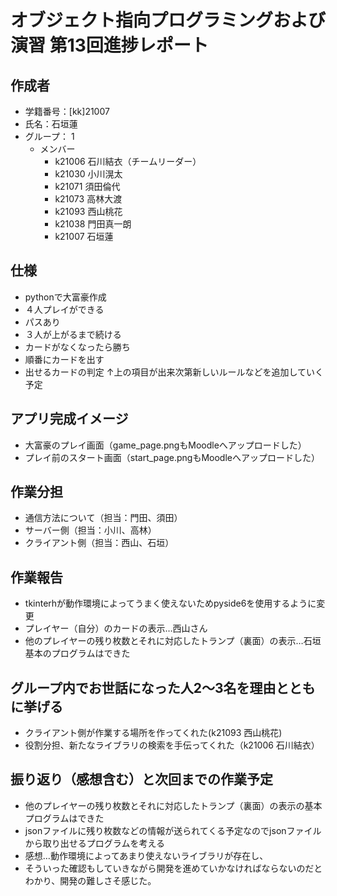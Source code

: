 # オブジェクト指向プログラミングおよび演習 第13回進捗レポート

## 作成者
- 学籍番号：[kk]21007
- 氏名：石垣蓮
- グループ： 1
    - メンバー
        - k21006 石川結衣（チームリーダー）
        - k21030 小川滉太
        - k21071 須田倫代
        - k21073 高林大渡
        - k21093 西山桃花
        - k21038 門田真一朗
        - k21007 石垣蓮
        

## 仕様
- pythonで大富豪作成
- ４人プレイができる
- パスあり
- ３人が上がるまで続ける
- カードがなくなったら勝ち
- 順番にカードを出す
- 出せるカードの判定
↑上の項目が出来次第新しいルールなどを追加していく予定

## アプリ完成イメージ
- 大富豪のプレイ画面（game_page.pngもMoodleへアップロードした）
- プレイ前のスタート画面（start_page.pngもMoodleへアップロードした）

## 作業分担
- 通信方法について（担当：門田、須田）
- サーバー側（担当：小川、高林）
- クライアント側（担当：西山、石垣）

## 作業報告
- tkinterhが動作環境によってうまく使えないためpyside6を使用するように変更
- プレイヤー（自分）のカードの表示…西山さん
- 他のプレイヤーの残り枚数とそれに対応したトランプ（裏面）の表示…石垣　基本のプログラムはできた

## グループ内でお世話になった人2〜3名を理由とともに挙げる
- クライアント側が作業する場所を作ってくれた(k21093 西山桃花)
- 役割分担、新たなライブラリの検索を手伝ってくれた（k21006 石川結衣）

## 振り返り（感想含む）と次回までの作業予定
- 他のプレイヤーの残り枚数とそれに対応したトランプ（裏面）の表示の基本プログラムはできた
- jsonファイルに残り枚数などの情報が送られてくる予定なのでjsonファイルから取り出せるプログラムを考える
- 感想…動作環境によってあまり使えないライブラリが存在し、
- そういった確認もしていきながら開発を進めていかなければならないのだとわかり、開発の難しさそ感じた。
